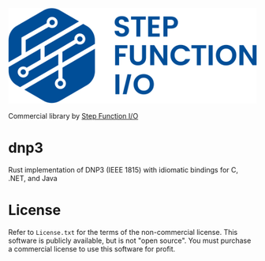 ![Step Function I/O](./sfio_logo.png)

Commercial library by [Step Function I/O](https://stepfunc.io/)

# dnp3

Rust implementation of DNP3 (IEEE 1815) with idiomatic bindings for C, .NET, and Java

# License

Refer to `License.txt` for the terms of the non-commercial license. This software is publicly available, but is not
"open source". You must purchase a commercial license to use this software for profit.
